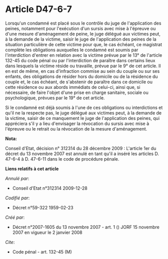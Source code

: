 # Article D47-6-7

Lorsqu'un condamné est placé sous le contrôle du juge de l'application des peines, notamment pour l'exécution d'un sursis
avec mise à l'épreuve ou d'une mesure d'aménagement de peine, le juge délégué aux victimes peut, à la demande de la victime,
saisir le juge de l'application des peines de la situation particulière de cette victime pour que, le cas échéant, ce
magistrat complète les obligations auxquelles le condamné est soumis par l'interdiction d'entrer en relation avec la victime
prévue par le 13° de l'article 132-45 du code pénal ou par l'interdiction de paraître dans certains lieux dans lesquels la
victime réside ou travaille, prévue par le 9° de cet article. Il en est de même, en cas d'infraction commise au sein du
couple ou sur ses enfants, des obligations de résider hors du domicile ou de la résidence du couple et, le cas échéant, de
s'abstenir de paraître dans ce domicile ou cette résidence ou aux abords immédiats de celui-ci, ainsi que, si nécessaire, de
faire l'objet d'une prise en charge sanitaire, sociale ou psychologique, prévues par le 19° de cet article.

Si le condamné est déjà soumis à l'une de ces obligations ou interdictions et qu'il ne la respecte pas, le juge délégué aux
victimes peut, à la demande de la victime, saisir de ce manquement le juge de l'application des peines, qui appréciera s'il y
a lieu d'envisager la révocation du sursis avec mise à l'épreuve ou le retrait ou la révocation de la mesure d'aménagement.

**Nota:**

Conseil d'Etat, décision n° 312314 du 28 décembre 2009 : L'article 1er du décret du 13 novembre 2007 est annulé en tant qu'il
a inséré les articles D. 47-6-4 à D. 47-6-11 dans le code de procédure pénale.

**Liens relatifs à cet article**

_Annulé par_:

  - Conseil d'Etat n°312314 2009-12-28

_Codifié par_:

  - Décret n°59-322 1959-02-23

_Créé par_:

  - Décret n°2007-1605 du 13 novembre 2007 - art. 1 () JORF 15 novembre 2007 en vigueur le 2 janvier 2008

_Cite_:

  - Code pénal - art. 132-45 (M)
